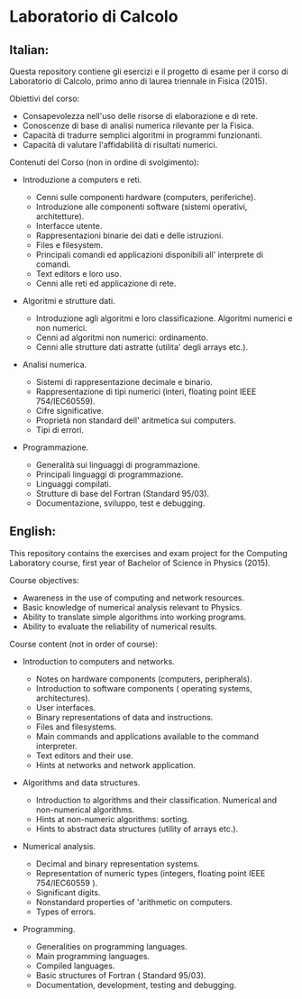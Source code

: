# Laboratorio di Calcolo

## Italian:
Questa repository contiene gli esercizi e il progetto di esame per il corso di Laboratorio di Calcolo, primo anno di laurea triennale in Fisica (2015).

Obiettivi del corso:
  - Consapevolezza nell'uso delle risorse di elaborazione e di rete.
  - Conoscenze di base di analisi numerica rilevante per la Fisica.
  - Capacità di tradurre semplici algoritmi in programmi funzionanti.
  - Capacità di valutare l'affidabilità di risultati numerici.

Contenuti del Corso (non in ordine di svolgimento):
  - Introduzione a computers e reti.
    - Cenni sulle componenti hardware (computers, periferiche).
    - Introduzione alle componenti software (sistemi operativi, architetture).
    - Interfacce utente.
    - Rappresentazioni binarie dei dati e delle istruzioni.
    - Files e filesystem.
    - Principali comandi ed applicazioni disponibili all' interprete di comandi.
    - Text editors e loro uso.
    - Cenni alle reti ed applicazione di rete.

  - Algoritmi e strutture dati.
    - Introduzione agli algoritmi e loro classificazione. Algoritmi numerici e non numerici.
    - Cenni ad algoritmi non numerici: ordinamento.
    - Cenni alle strutture dati astratte (utilita' degli arrays etc.).

  - Analisi numerica.
    - Sistemi di rappresentazione decimale e binario.
    - Rappresentazione di tipi numerici (interi, floating point IEEE 754/IEC60559).
    - Cifre significative.
    - Proprietà non standard dell' aritmetica sui computers.
    - Tipi di errori.

  - Programmazione.
    - Generalità sui linguaggi di programmazione.
    - Principali linguaggi di programmazione.
    - Linguaggi compilati.
    - Strutture di base del Fortran (Standard 95/03).
    - Documentazione, sviluppo, test e debugging.

## English:
This repository contains the exercises and exam project for the Computing Laboratory course, first year of Bachelor of Science in Physics (2015).

Course objectives:
  - Awareness in the use of computing and network resources.
  - Basic knowledge of numerical analysis relevant to Physics.
  - Ability to translate simple algorithms into working programs.
  - Ability to evaluate the reliability of numerical results.

Course content (not in order of course):
  - Introduction to computers and networks.
    - Notes on hardware components (computers, peripherals).
    - Introduction to software components ( operating systems, architectures).
    - User interfaces.
    - Binary representations of data and instructions.
    - Files and filesystems.
    - Main commands and applications available to the command interpreter.
    - Text editors and their use.
    - Hints at networks and network application.
  
  - Algorithms and data structures.
    - Introduction to algorithms and their classification. Numerical and non-numerical algorithms.
    - Hints at non-numeric algorithms: sorting.
    - Hints to abstract data structures (utility of arrays etc.).

  - Numerical analysis.
    - Decimal and binary representation systems.
    - Representation of numeric types (integers, floating point IEEE 754/IEC60559 ).
    - Significant digits.
    - Nonstandard properties of 'arithmetic on computers.
    - Types of errors.

  - Programming.
    - Generalities on programming languages.
    - Main programming languages.
    - Compiled languages.
    - Basic structures of Fortran ( Standard 95/03).
    - Documentation, development, testing and debugging.
